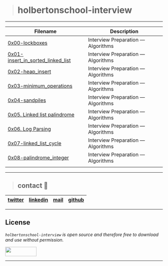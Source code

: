 > # holbertonschool-interview
---
| **Filename** | **Description** |
|---|---|
| [0x00-lockboxes](https://github.com/ricardo1470/holbertonschool-interview/tree/master/0x00-lockboxes) | Interview Preparation ― Algorithms |
| [0x01-insert_in_sorted_linked_list](https://github.com/ricardo1470/holbertonschool-interview/tree/master/0x01-insert_in_sorted_linked_list) | Interview Preparation ― Algorithms  |
| [0x02-heap_insert](https://github.com/ricardo1470/holbertonschool-interview/tree/master/0x02-heap_insert) | Interview Preparation ― Algorithms  |
| [0x03-minimum_operations](https://github.com/ricardo1470/holbertonschool-interview/tree/master/0x03-minimum_operations) | Interview Preparation ― Algorithms |
| [0x04-sandpiles](https://github.com/ricardo1470/holbertonschool-interview/tree/master/0x04-sandpiles) | Interview Preparation ― Algorithms |
| [0x05. Linked list palindrome](https://github.com/ricardo1470/holbertonschool-interview/tree/master/0x05-linked_list_palindrome) | Interview Preparation ― Algorithms |
| [0x06. Log Parsing](https://github.com/ricardo1470/holbertonschool-interview/tree/master/0x06-log_parsing) | Interview Preparation ― Algorithms |
| [0x07-linked_list_cycle](https://github.com/ricardo1470/holbertonschool-interview/tree/master/0x07-linked_list_cycle) | Interview Preparation ― Algorithms  |
| [0x08-palindrome_integer](https://github.com/ricardo1470/holbertonschool-interview/tree/master/0x08-palindrome_integer) | Interview Preparation ― Algorithms  |
|  |   |

---
> ## contact 💬

| [twitter](https://twitter.com/RICARDO1470) | [linkedin](https://www.linkedin.com/in/ricardo-alfonso-camayo/) | [mail](1466@holbertonschool.com) | [github](https://github.com/ricardo1470/README/blob/master/README.md) |
|---|---|---|---|

---

## License
*`holbertonschool-interview` is open source and therefore free to download and use without permission.*

<a href="url"><img src="https://www.holbertonschool.com/holberton-logo.png" align="middle" width="100" height="30"></a>

---
